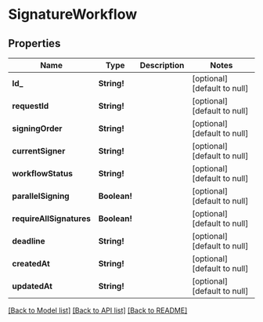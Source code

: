# SignatureWorkflow

## Properties
Name | Type | Description | Notes
------------ | ------------- | ------------- | -------------
**Id_** | **String!** |  | [optional] [default to null]
**requestId** | **String!** |  | [optional] [default to null]
**signingOrder** | **String!** |  | [optional] [default to null]
**currentSigner** | **String!** |  | [optional] [default to null]
**workflowStatus** | **String!** |  | [optional] [default to null]
**parallelSigning** | **Boolean!** |  | [optional] [default to null]
**requireAllSignatures** | **Boolean!** |  | [optional] [default to null]
**deadline** | **String!** |  | [optional] [default to null]
**createdAt** | **String!** |  | [optional] [default to null]
**updatedAt** | **String!** |  | [optional] [default to null]

[[Back to Model list]](../README.md#documentation-for-models) [[Back to API list]](../README.md#documentation-for-api-endpoints) [[Back to README]](../README.md)


